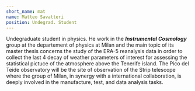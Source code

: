 ```yaml
---
short_name: mat
name: Matteo Savatteri
position: Undegrad. Student
---
```


Undegraduate student in physics. He work in the ***Instrumental Cosmology*** group at the departement of physics at Milan and the main topic of its master thesis concerns the study of the ERA-5 reanalysis data in order to collect the last 4 decay of weather parameters of interest for assessing the statistical pictuce of the atmosphere above the Tenerife island. The Pico del Teide observatory will be the site of observation of the Strip telescope where the group of Milan, in synergy with a international collaboration, is deeply involved in the manufacture, test, and data analysis tasks.
